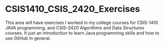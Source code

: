 # CSIS1410_CSIS_2420_Exercises
This area will have exercises I worked in my college courses for CSIS-1410 JAVA programming, and CSIS-2420 Algorithms and Data Structures courses. It just an introduction to learn Java programming skills and how to use GitHub in general.


